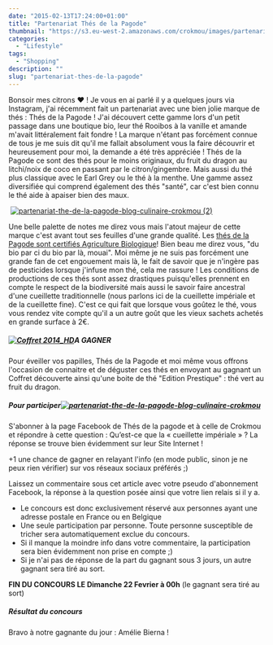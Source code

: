 ```yaml
---
date: "2015-02-13T17:24:00+01:00"
title: "Partenariat Thés de la Pagode"
thumbnail: "https://s3.eu-west-2.amazonaws.com/crokmou/images/partenariat-the-de-la-pagode-blog-culinaire-crokmou-1.jpg"
categories:
  - "Lifestyle"
tags:
  - "Shopping"
description: ""
slug: "partenariat-thes-de-la-pagode"
---
```


Bonsoir mes citrons ❤ ! Je vous en ai parlé il y a quelques jours via Instagram, j'ai récemment fait un partenariat avec une bien jolie marque de thés : Thés de la Pagode ! J'ai découvert cette gamme lors d'un petit passage dans une boutique bio, leur thé Rooibos à la vanille et amande m'avait littéralement fait fondre ! La marque n'étant pas forcément connue de tous je me suis dit qu'il me fallait absolument vous la faire découvrir et heureusement pour moi, la demande a été très appréciée ! Thés de la Pagode ce sont des thés pour le moins originaux, du fruit du dragon au litchi/noix de coco en passant par le citron/gingembre. Mais aussi du thé plus classique avec le Earl Grey ou le thé à la menthe. Une gamme assez diversifiée qui comprend également des thés "santé", car c'est bien connu le thé aide à apaiser bien des maux.

 [![partenariat-the-de-la-pagode-blog-culinaire-crokmou (2)](https://s3.eu-west-2.amazonaws.com/crokmou/images/partenariat-the-de-la-pagode-blog-culinaire-crokmou-2.jpg)](https://s3.eu-west-2.amazonaws.com/crokmou/images/partenariat-the-de-la-pagode-blog-culinaire-crokmou-2.jpg)

Une belle palette de notes me direz vous mais l'atout majeur de cette marque c'est avant tout ses feuilles d'une grande qualité. Les [thés de la Pagode sont certifiés Agriculture Biologique](http://www.thesdelapagode.com/content/147-pourquoi-du-the-bio)! Bien beau me direz vous, "du bio par ci du bio par là, mouai". Moi même je ne suis pas forcément une grande fan de cet engouement mais là, le fait de savoir que je n'ingère pas de pesticides lorsque j'infuse mon thé, cela me rassure ! Les conditions de productions de ces thés sont assez drastiques puisqu'elles prennent en compte le respect de la biodiversité mais aussi le savoir faire ancestral d'une cueillette traditionnelle (nous parlons ici de la cueillette impériale et de la cueillette fine). C'est ce qui fait que lorsque vous goûtez le thé, vous vous rendez vite compte qu'il a un autre goût que les vieux sachets achetés en grande surface à 2€.

##### [![Coffret 2014_HD](https://s3.eu-west-2.amazonaws.com/crokmou/images/Coffret-2014_HD.jpg)](https://s3.eu-west-2.amazonaws.com/crokmou/images/Coffret-2014_HD.jpg)A GAGNER

Pour éveiller vos papilles, Thés de la Pagode et moi même vous offrons l'occasion de connaitre et de déguster ces thés en envoyant au gagnant un Coffret découverte ainsi qu'une boite de thé "Edition Prestique" : thé vert au fruit du dragon.

##### Pour participer[![partenariat-the-de-la-pagode-blog-culinaire-crokmou](https://s3.eu-west-2.amazonaws.com/crokmou/images/partenariat-the-de-la-pagode-blog-culinaire-crokmou.jpg)](https://s3.eu-west-2.amazonaws.com/crokmou/images/partenariat-the-de-la-pagode-blog-culinaire-crokmou.jpg)

S'abonner à la page Facebook de Thés de la pagode et à celle de Crokmou et répondre à cette question : Qu’est-ce que la « cueillette impériale » ? La réponse se trouve bien évidemment sur leur Site Internet !

+1 une chance de gagner en relayant l'info (en mode public, sinon je ne peux rien vérifier) sur vos réseaux sociaux préférés ;)

Laissez un commentaire sous cet article avec votre pseudo d'abonnement Facebook, la réponse à la question posée ainsi que votre lien relais si il y a.

*   Le concours est donc exclusivement réservé aux personnes ayant une adresse postale en France ou en Belgique
*   Une seule participation par personne. Toute personne susceptible de tricher sera automatiquement exclue du concours.
*   Si il manque la moindre info dans votre commentaire, la participation sera bien évidemment non prise en compte ;)
*   Si je n'ai pas de réponse de la part du gagnant sous 3 jours, un autre gagnant sera tiré au sort.

**FIN DU CONCOURS LE Dimanche 22 Fevrier à 00h** (le gagnant sera tiré au sort)

##### Résultat du concours

Bravo à notre gagnante du jour : Amélie Bierna !